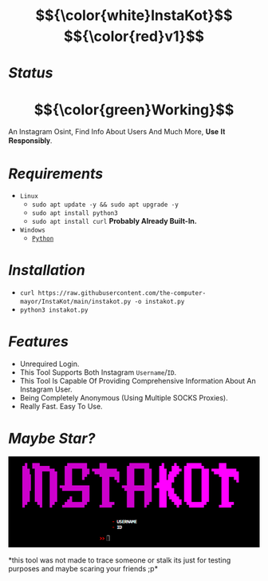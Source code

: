 # $${\color{white}InstaKot}$$ $${\color{red}v1}$$
# *Status*
# $${\color{green}Working}$$
An Instagram Osint, Find Info About Users And Much More, 𝐔𝐬𝐞 𝐈𝐭 𝐑𝐞𝐬𝐩𝐨𝐧𝐬𝐢𝐛𝐥𝐲.
# *Requirements*
-  `Linux`
   -  `sudo apt update -y && sudo apt upgrade -y`
   -  `sudo apt install python3`
   -  `sudo apt install curl` **Probably Already Built-In.**
- `Windows`
   - [`Python`](https://www.python.org/downloads)
# *Installation*
   - `curl https://raw.githubusercontent.com/the-computer-mayor/InstaKot/main/instakot.py -o instakot.py`
   - `python3 instakot.py`
# *Features*
- Unrequired Login.
- This Tool Supports Both Instagram `Username`/`ID`.
- This Tool Is Capable Of Providing Comprehensive Information About An Instagram User.
- Being Completely Anonymous (Using Multiple SOCKS Proxies).
- Really Fast. Easy To Use.
# *Maybe Star?*
![](https://github.com/the-computer-mayor/computer-mayor-db/blob/main/InstaKot.png?raw=true)

\*this tool was not made to trace someone or stalk its just for testing purposes and maybe scaring your friends ;p\*
